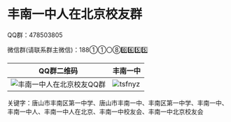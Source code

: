 # 丰南一中人在北京校友群

QQ群：478503805

微信群(请联系群主微信)：188①①〇⑧0️⃣6️⃣5️⃣5️⃣



| QQ群二维码 | 丰南一中 |
| -- | -- |
| ![丰南一中人在北京校友QQ群](https://user-images.githubusercontent.com/65928263/121471878-f71be080-c9f2-11eb-8080-94ad5c613f36.JPG) | ![tsfnyz](https://user-images.githubusercontent.com/65928263/121473694-9fcb3f80-c9f5-11eb-9a3e-4b6e73726bff.jpg) |



关键字：唐山市丰南区第一中学、唐山市丰南一中、丰南区第一中学、丰南一中、丰南一中人、丰南一中人在北京、丰南一中校友会、丰南一中北京校友会
